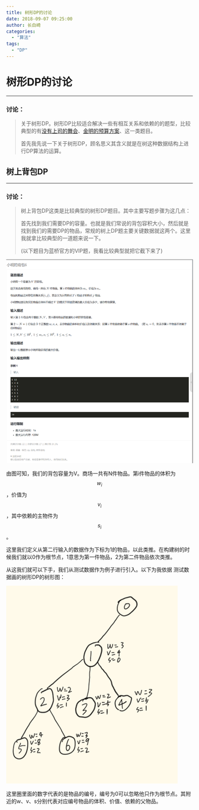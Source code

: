 ```yaml
---
title: 树形DP的讨论
date: 2018-09-07 09:25:00
author: 长白崎
categories:
  - "算法"
tags:
  - "DP"
---
```




# 树形DP的讨论

---

### 讨论：

> 关于树形DP。树形DP比较适合解决一些有相互关系和依赖的的题型，比较典型的有[没有上司的舞会](https://www.luogu.com.cn/problem/P1352)、[金明的预算方案](https://www.luogu.com.cn/problem/P1064)、这一类题目。
>
> 首先我先说一下关于树形DP，顾名思义其含义就是在树这种数据结构上进行DP算法的运算。



## 树上背包DP

---

### 讨论：

> 树上背包DP这类是比较典型的树形DP题目。其中主要写题步骤为这几点：
>
> 首先找到我们需要DP的容量。也就是我们常说的背包容积大小，然后就是找到我们的需要DP的物品，常规的树上DP题主要关键数据就这两个。这里我就拿比较典型的一道题来说一下。
>
> (以下题目为蓝桥官方的VIP题，我看比较典型就把它截下来了)

![Snipaste_2023-05-19_02-09-21](./树形dp的讨论/images/Snipaste_2023-05-19_02-09-21.png)

由图可知，我们的背包容量为V。商场一共有N件物品。第i件物品的体积为$$w_i$$，价值为$$v_i$$，其中依赖的主物件为$$s_i$$。

这里我们定义从第二行输入的数据作为下标为1的物品，以此类推。在构建树的时候我们就以0作为根节点，1意思为第一件物品，2为第二件物品依次类推。

从这我们就可以下手，我们从测试数据作为例子进行引入。以下为我依据 测试数据画的树形DP的树形图：

![DADKKWPOGJKA](./树形dp的讨论/images/DADKKWPOGJKA.png)

这里圈里面的数字代表的是物品的编号，编号为0可以忽略他只作为根节点。其附近的w、v、s分别代表对应编号物品的体积、价值、依赖的父物品。

